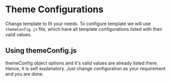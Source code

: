 # Theme Configurations

Change template to fit your needs. To configure template we will use `themeConfig.js` file, which have all template configurations listed with their valid values.

## Using themeConfig.js

themeConfig object options and it's valid values are already listed there. Hence, it is self explanatory. Just change configuration as your requirement and you are done.
